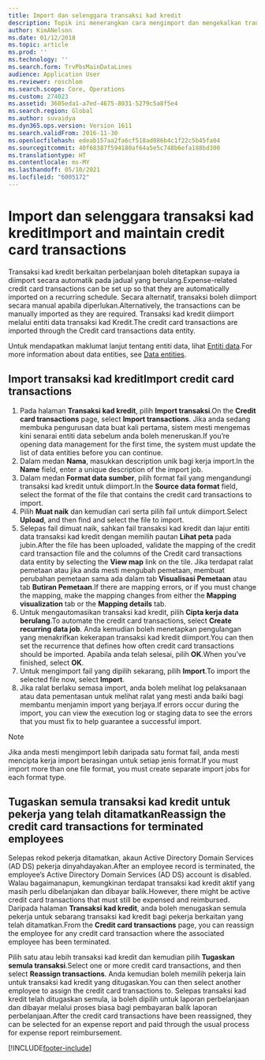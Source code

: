 ```yaml
---
title: Import dan selenggara transaksi kad kredit
description: Topik ini menerangkan cara mengimport dan mengekalkan transaksi kad kredit yang berkaitan dengan perbelanjaan. Transaksi ini boleh disediakan supaya ia diimport secara automatik pada jadual yang berulang, atau ia boleh diimport secara manual mengikut keperluan.
author: KimANelson
ms.date: 01/12/2018
ms.topic: article
ms.prod: ''
ms.technology: ''
ms.search.form: TrvPbsMainDataLines
audience: Application User
ms.reviewer: roschlom
ms.search.scope: Core, Operations
ms.custom: 274023
ms.assetid: 3605eda1-a7ed-4675-8031-5279c5a8f5e4
ms.search.region: Global
ms.author: suvaidya
ms.dyn365.ops.version: Version 1611
ms.search.validFrom: 2016-11-30
ms.openlocfilehash: edeab157aa2fa6cf518ad086b4c1f22c5b45fa04
ms.sourcegitcommit: 40f68387f594180af64a5e5c748b6efa188bd300
ms.translationtype: HT
ms.contentlocale: ms-MY
ms.lasthandoff: 05/10/2021
ms.locfileid: "6005172"
---
```

# <a name="import-and-maintain-credit-card-transactions"></a><span data-ttu-id="276b6-104">Import dan selenggara transaksi kad kredit</span><span class="sxs-lookup"><span data-stu-id="276b6-104">Import and maintain credit card transactions</span></span>

<span data-ttu-id="276b6-105">Transaksi kad kredit berkaitan perbelanjaan boleh ditetapkan supaya ia diimport secara automatik pada jadual yang berulang.</span><span class="sxs-lookup"><span data-stu-id="276b6-105">Expense-related credit card transactions can be set up so that they are automatically imported on a recurring schedule.</span></span> <span data-ttu-id="276b6-106">Secara alternatif, transaksi boleh diimport secara manual apabila diperlukan.</span><span class="sxs-lookup"><span data-stu-id="276b6-106">Alternatively, the transactions can be manually imported as they are required.</span></span> <span data-ttu-id="276b6-107">Transaksi kad kredit diimport melalui entiti data transaksi kad Kredit.</span><span class="sxs-lookup"><span data-stu-id="276b6-107">The credit card transactions are imported through the Credit card transactions data entity.</span></span>

<span data-ttu-id="276b6-108">Untuk mendapatkan maklumat lanjut tentang entiti data, lihat [Entiti data](/dynamics365/fin-ops-core/dev-itpro/data-entities/data-entities).</span><span class="sxs-lookup"><span data-stu-id="276b6-108">For more information about data entities, see [Data entities](/dynamics365/fin-ops-core/dev-itpro/data-entities/data-entities).</span></span>

## <a name="import-credit-card-transactions"></a><span data-ttu-id="276b6-109">Import transaksi kad kredit</span><span class="sxs-lookup"><span data-stu-id="276b6-109">Import credit card transactions</span></span>

1. <span data-ttu-id="276b6-110">Pada halaman **Transaksi kad kredit**, pilih **Import transaksi**.</span><span class="sxs-lookup"><span data-stu-id="276b6-110">On the **Credit card transactions** page, select **Import transactions**.</span></span> <span data-ttu-id="276b6-111">Jika anda sedang membuka pengurusan data buat kali pertama, sistem mesti mengemas kini senarai entiti data sebelum anda boleh meneruskan.</span><span class="sxs-lookup"><span data-stu-id="276b6-111">If you’re opening data management for the first time, the system must update the list of data entities before you can continue.</span></span>
2. <span data-ttu-id="276b6-112">Dalam medan **Nama**, masukkan description unik bagi kerja import.</span><span class="sxs-lookup"><span data-stu-id="276b6-112">In the **Name** field, enter a unique description of the import job.</span></span>
3. <span data-ttu-id="276b6-113">Dalam medan **Format data sumber**, pilih format fail yang mengandungi transaksi kad kredit untuk diimport.</span><span class="sxs-lookup"><span data-stu-id="276b6-113">In the **Source data format** field, select the format of the file that contains the credit card transactions to import.</span></span>
4. <span data-ttu-id="276b6-114">Pilih **Muat naik** dan kemudian cari serta pilih fail untuk diimport.</span><span class="sxs-lookup"><span data-stu-id="276b6-114">Select **Upload**, and then find and select the file to import.</span></span>
5. <span data-ttu-id="276b6-115">Selepas fail dimuat naik, sahkan fail transaksi kad kredit dan lajur entiti data transaksi kad kredit dengan memilih pautan **Lihat peta** pada jubin.</span><span class="sxs-lookup"><span data-stu-id="276b6-115">After the file has been uploaded, validate the mapping of the credit card transaction file and the columns of the Credit card transactions data entity by selecting the **View map** link on the tile.</span></span> <span data-ttu-id="276b6-116">Jika terdapat ralat pemetaan atau jika anda mesti mengubah pemetaan, membuat perubahan pemetaan sama ada dalam tab **Visualisasi Pemetaan** atau tab **Butiran Pemetaan**.</span><span class="sxs-lookup"><span data-stu-id="276b6-116">If there are mapping errors, or if you must change the mapping, make the mapping changes from either the **Mapping visualization** tab or the **Mapping details** tab.</span></span>
6. <span data-ttu-id="276b6-117">Untuk mengautomasikan transaksi kad kredit, pilih **Cipta kerja data berulang**.</span><span class="sxs-lookup"><span data-stu-id="276b6-117">To automate the credit card transactions, select **Create recurring data job**.</span></span> <span data-ttu-id="276b6-118">Anda kemudian boleh menetapkan pengulangan yang menakrifkan kekerapan transaksi kad kredit diimport.</span><span class="sxs-lookup"><span data-stu-id="276b6-118">You can then set the recurrence that defines how often credit card transactions should be imported.</span></span> <span data-ttu-id="276b6-119">Apabila anda telah selesai, pilih **OK**.</span><span class="sxs-lookup"><span data-stu-id="276b6-119">When you’ve finished, select **OK**.</span></span>
7. <span data-ttu-id="276b6-120">Untuk mengimport fail yang dipilih sekarang, pilih **Import**.</span><span class="sxs-lookup"><span data-stu-id="276b6-120">To import the selected file now, select **Import**.</span></span>
8. <span data-ttu-id="276b6-121">Jika ralat berlaku semasa import, anda boleh melihat log pelaksanaan atau data pementasan untuk melihat ralat yang mesti anda baiki bagi membantu menjamin import yang berjaya.</span><span class="sxs-lookup"><span data-stu-id="276b6-121">If errors occur during the import, you can view the execution log or staging data to see the errors that you must fix to help guarantee a successful import.</span></span>

> [!NOTE]
> <span data-ttu-id="276b6-122">Jika anda mesti mengimport lebih daripada satu format fail, anda mesti mencipta kerja import berasingan untuk setiap jenis format.</span><span class="sxs-lookup"><span data-stu-id="276b6-122">If you must import more than one file format, you must create separate import jobs for each format type.</span></span>

## <a name="reassign-the-credit-card-transactions-for-terminated-employees"></a><span data-ttu-id="276b6-123">Tugaskan semula transaksi kad kredit untuk pekerja yang telah ditamatkan</span><span class="sxs-lookup"><span data-stu-id="276b6-123">Reassign the credit card transactions for terminated employees</span></span>

<span data-ttu-id="276b6-124">Selepas rekod pekerja ditamatkan, akaun Active Directory Domain Services (AD DS) pekerja dinyahdayakan.</span><span class="sxs-lookup"><span data-stu-id="276b6-124">After an employee record is terminated, the employee’s Active Directory Domain Services (AD DS) account is disabled.</span></span> <span data-ttu-id="276b6-125">Walau bagaimanapun, kemungkinan terdapat transaksi kad kredit aktif yang masih perlu dibelanjakan dan dibayar balik.</span><span class="sxs-lookup"><span data-stu-id="276b6-125">However, there might be active credit card transactions that must still be expensed and reimbursed.</span></span> <span data-ttu-id="276b6-126">Daripada halaman **Transaksi kad kredit**, anda boleh menugaskan semula pekerja untuk sebarang transaksi kad kredit bagi pekerja berkaitan yang telah ditamatkan.</span><span class="sxs-lookup"><span data-stu-id="276b6-126">From the **Credit card transactions** page, you can reassign the employee for any credit card transaction where the associated employee has been terminated.</span></span>

<span data-ttu-id="276b6-127">Pilih satu atau lebih transaksi kad kredit dan kemudian pilih **Tugaskan semula transaksi**.</span><span class="sxs-lookup"><span data-stu-id="276b6-127">Select one or more credit card transactions, and then select **Reassign transactions**.</span></span> <span data-ttu-id="276b6-128">Anda kemudian boleh memilih pekerja lain untuk transaksi kad kredit yang ditugaskan.</span><span class="sxs-lookup"><span data-stu-id="276b6-128">You can then select another employee to assign the credit card transactions to.</span></span> <span data-ttu-id="276b6-129">Selepas transaksi kad kredit telah ditugaskan semula, ia boleh dipilih untuk laporan perbelanjaan dan dibayar melalui proses biasa bagi pembayaran balik laporan perbelanjaan.</span><span class="sxs-lookup"><span data-stu-id="276b6-129">After the credit card transactions have been reassigned, they can be selected for an expense report and paid through the usual process for expense report reimbursement.</span></span>


[!INCLUDE[footer-include](../includes/footer-banner.md)]